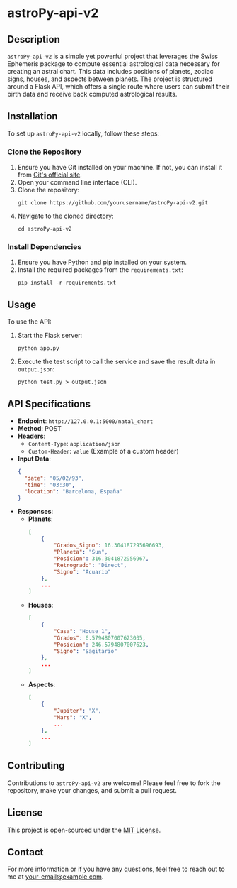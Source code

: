 # astroPy-api-v2

## Description
`astroPy-api-v2` is a simple yet powerful project that leverages the Swiss Ephemeris package to compute essential astrological data necessary for creating an astral chart. This data includes positions of planets, zodiac signs, houses, and aspects between planets. The project is structured around a Flask API, which offers a single route where users can submit their birth data and receive back computed astrological results.

## Installation

To set up `astroPy-api-v2` locally, follow these steps:

### Clone the Repository
1. Ensure you have Git installed on your machine. If not, you can install it from [Git's official site](https://git-scm.com/).
2. Open your command line interface (CLI).
3. Clone the repository:
   ```
   git clone https://github.com/yourusername/astroPy-api-v2.git
   ```
4. Navigate to the cloned directory:
   ```
   cd astroPy-api-v2
   ```

### Install Dependencies
1. Ensure you have Python and pip installed on your system.
2. Install the required packages from the `requirements.txt`:
   ```
   pip install -r requirements.txt
   ```

## Usage

To use the API:
1. Start the Flask server:
   ```
   python app.py
   ```
2. Execute the test script to call the service and save the result data in `output.json`:
   ```
   python test.py > output.json
   ```

## API Specifications

- **Endpoint**: `http://127.0.0.1:5000/natal_chart`
- **Method**: POST
- **Headers**:
  - `Content-Type`: `application/json`
  - `Custom-Header`: `value`  (Example of a custom header)
- **Input Data**:
  ```json
  {
    "date": "05/02/93",
    "time": "03:30",
    "location": "Barcelona, España"
  }
  ```
- **Responses**:
  - **Planets**:
    ```json
    [
        {
            "Grados_Signo": 16.304187295696693,
            "Planeta": "Sun",
            "Posicion": 316.3041872956967,
            "Retrogrado": "Direct",
            "Signo": "Acuario"
        },
        ...
    ]
    ```
  - **Houses**:
    ```json
    [
        {
            "Casa": "House 1",
            "Grados": 6.5794807007623035,
            "Posicion": 246.5794807007623,
            "Signo": "Sagitario"
        },
        ...
    ]
    ```
  - **Aspects**:
    ```json
    [
        {
            "Jupiter": "X",
            "Mars": "X",
            ...
        },
        ...
    ]
    ```

## Contributing

Contributions to `astroPy-api-v2` are welcome! Please feel free to fork the repository, make your changes, and submit a pull request.

## License

This project is open-sourced under the [MIT License](LICENSE).

## Contact

For more information or if you have any questions, feel free to reach out to me at [your-email@example.com](mailto:mihaontech@gmail.com).
